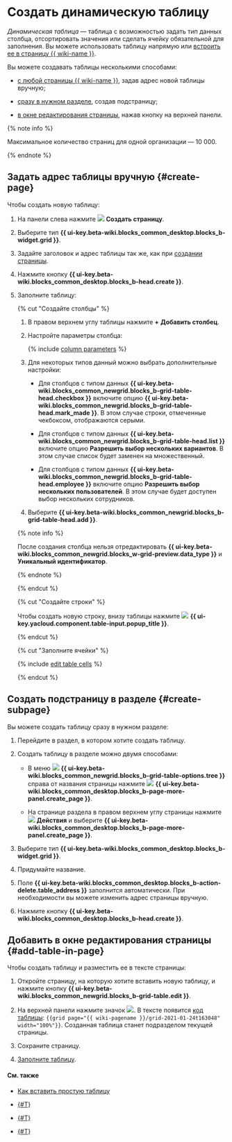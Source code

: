 # Создать динамическую таблицу

_Динамическая таблица_ — таблица с возможностью задать тип данных столбца, отсортировать значения или сделать ячейку обязательной для заполнения. Вы можете использовать таблицу напрямую или [встроить ее в страницу {{ wiki-name }}](add-grid.md#grid).

Вы можете создавать таблицы несколькими способами:

- [с любой страницы {{ wiki-name }}](#create-page), задав адрес новой таблицы вручную;

- [сразу в нужном разделе](#create-subpage), создав подстраницу;

- [в окне редактирования страницы](#add-table-in-page), нажав кнопку на верхней панели.


{% note info %}

Максимальное количество страниц для одной организации — 10 000.

{% endnote %}
 

## Задать адрес таблицы вручную {#create-page}

Чтобы создать новую таблицу:

1. На панели слева нажмите ![](../_assets/wiki/svg/create-page.svg) **Создать страницу**.

1. Выберите тип **{{ ui-key.beta-wiki.blocks_common_desktop.blocks_b-widget.grid }}**.

1. Задайте заголовок и адрес таблицы так же, как при [создании страницы](create-page.md).

1. Нажмите кнопку **{{ ui-key.beta-wiki.blocks_common_desktop.blocks_b-head.create }}**.

1. Заполните таблицу:

    {% cut "Создайте столбцы" %}

    1. В правом верхнем углу таблицы нажмите **+** **Добавить столбец**.

    1. Настройте параметры столбца:

        {% include [column parameters](../_includes/column-parameters.md) %}

    1. Для некоторых типов данный можно выбрать дополнительные настройки:
        
        * Для столбцов с типом данных **{{ ui-key.beta-wiki.blocks_common_newgrid.blocks_b-grid-table-head.checkbox }}** включите опцию **{{ ui-key.beta-wiki.blocks_common_newgrid.blocks_b-grid-table-head.mark_made }}**. В этом случае строки, отмеченные чекбоксом, отображаются серыми.

        * Для столбцов с типом данных **{{ ui-key.beta-wiki.blocks_common_newgrid.blocks_b-grid-table-head.list }}** включите опцию **Разрешить выбор нескольких вариантов**. В этом случае список будет заменен на множественный.

        * Для столбцов с типом данных **{{ ui-key.beta-wiki.blocks_common_newgrid.blocks_b-grid-table-head.employee }}** включите опцию **Разрешить выбор нескольких пользователей**. В этом случае будет доступен выбор нескольких сотрудников.

    1. Выберите **{{ ui-key.beta-wiki.blocks_common_newgrid.blocks_b-grid-table-head.add }}**.

    {% note info %}

    После создания столбца нельзя отредактировать **{{ ui-key.beta-wiki.blocks_common_newgrid.blocks_w-grid-preview.data_type }}** и **Уникальный идентификатор**.

    {% endnote %}


    {% endcut %}

    {% cut "Создайте строки" %}

    Чтобы создать новую строку, внизу таблицы нажмите ![](../_assets/wiki/svg/add.svg) **{{ ui-key.yacloud.component.table-input.popup_title }}**.

    {% endcut %}

    {% cut "Заполните ячейки" %}

    {% include [edit table cells](../_includes/edit-cells.md) %}

    {% endcut %}

## Создать подстраницу в разделе {#create-subpage}

Вы можете создать таблицу сразу в нужном разделе:

1. Перейдите в раздел, в котором хотите создать таблицу.

1. Создать таблицу в разделе можно двумя способами:

    * В меню ![](../_assets/wiki/svg/structure-icon.svg) **{{ ui-key.beta-wiki.blocks_common_newgrid.blocks_b-grid-table-options.tree }}** справа от названия страницы нажмите ![](../_assets/wiki/svg/button-add-subpage.svg) **{{ ui-key.beta-wiki.blocks_common_desktop.blocks_b-page-more-panel.create_page }}**.

    * На странице раздела в правом верхнем углу страницы нажмите ![](../_assets/wiki/svg/actions-icon.svg) **Действия** и выберите **{{ ui-key.beta-wiki.blocks_common_desktop.blocks_b-page-more-panel.create_page }}**.

1. Выберите тип **{{ ui-key.beta-wiki.blocks_common_desktop.blocks_b-widget.grid }}**.

1. Придумайте название.

1. Поле **{{ ui-key.beta-wiki.blocks_common_desktop.blocks_b-action-delete.table_address }}** заполнится автоматически. При необходимости вы можете изменить адрес страницы вручную.

1. Нажмите кнопку **{{ ui-key.beta-wiki.blocks_common_desktop.blocks_b-head.create }}**.

## Добавить в окне редактирования страницы {#add-table-in-page}

Чтобы создать таблицу и разместить ее в тексте страницы:

1. Откройте страницу, на которую хотите вставить новую таблицу, и нажмите кнопку **{{ ui-key.beta-wiki.blocks_common_newgrid.blocks_b-grid-table.edit }}**.

1. На верхней панели нажмите значок ![](../_assets/wiki/add-dynamic-grid.png). В тексте появится [код таблицы](actions/grid-reference.md):
    `{{grid page="{{ wiki-pagename }}/grid-2021-01-24t163048" width="100%"}}`.
    Созданная таблица станет подразделом текущей страницы.

1. Сохраните страницу.

1. [Заполните таблицу](edit-grid-wysiwyg.md).

#### См. также

- [Как вставить простую таблицу](add-grid.md#simple-table)

- [{#T}](edit-grid-wysiwyg.md)

- [{#T}](create-page.md)

- [{#T}](delete-page.md)

